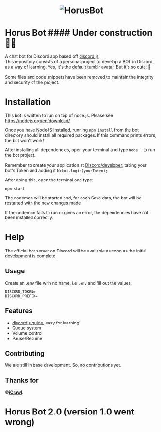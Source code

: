 <h1 align="center">
    <img alt="HorusBot" title="#horusbot" src="https://raw.githubusercontent.com/luizeduardomr/Horus-bot/master/.github/githubHorus.png" />
</h1>

# Horus Bot #### Under construction  👨‍💻
A chat bot for Discord app based off <a href="https://github.com/hydrabolt/discord.js/">discord.js</a>. </br>
This repository consists of a personal project to develop a BOT in Discord, as a way of learning.
Yes, it's the default tumblr avatar. But it's so cute! 🥺
</br>
</br>
Some files and code snippets have been removed to maintain the integrity and security of the project.

# Installation

This bot is written to run on top of node.js. Please see https://nodejs.org/en/download/

Once you have NodeJS installed, running `npm install` from the bot directory should install all required packages. If this command prints errors, the bot won't work!


After installing all dependencies, open your terminal and type `node .` to run the bot project.
</br>
<br>
Remember to create your application at <a href="https://discord.com/developers/applications">Discord/developer</a>, taking your bot's Token and adding it to `bot.login(yourToken);`

After doing this, open the terminal and type:
```
npm start
```
The nodemon will be started and, for each Save data, the bot will be restarted with the new changes made.

If the nodemon fails to run or gives an error, the dependencies have not been installed correctly.

# Help

The official bot server on Discord will be available as soon as the initial development is complete.

## Usage

Create an .env file with no name, i.e  `.env` and fill out the values:

```
DISCORD_TOKEN=
DISCORD_PREFIX=
```

## Features

* [discordjs.guide](https://discordjs.guide/), easy for learning!
* Queue system
* Volume control
* Pause/Resume

## Contributing
We are still in base development. So, no contributions yet.

## Thanks for

 ©[**iCrawl**](https://github.com/iCrawl).  

# Horus Bot 2.0 (version 1.0 went wrong)
